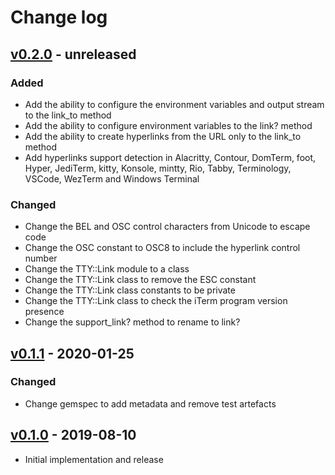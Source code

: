 # Change log

## [v0.2.0] - unreleased

### Added
* Add the ability to configure the environment variables and output stream
  to the link_to method
* Add the ability to configure environment variables to the link? method
* Add the ability to create hyperlinks from the URL only to the link_to method
* Add hyperlinks support detection in Alacritty, Contour, DomTerm, foot, Hyper,
  JediTerm, kitty, Konsole, mintty, Rio, Tabby, Terminology, VSCode, WezTerm
  and Windows Terminal

### Changed
* Change the BEL and OSC control characters from Unicode to escape code
* Change the OSC constant to OSC8 to include the hyperlink control number
* Change the TTY::Link module to a class
* Change the TTY::Link class to remove the ESC constant
* Change the TTY::Link class constants to be private
* Change the TTY::Link class to check the iTerm program version presence
* Change the support_link? method to rename to link?

## [v0.1.1] - 2020-01-25

### Changed
* Change gemspec to add metadata and remove test artefacts

## [v0.1.0] - 2019-08-10

* Initial implementation and release

[v0.2.0]: https://github.com/piotrmurach/tty-link/compare/v0.1.1...v0.2.0
[v0.1.1]: https://github.com/piotrmurach/tty-link/compare/v0.1.0...v0.1.1
[v0.1.0]: https://github.com/piotrmurach/tty-link/compare/v0.1.0
